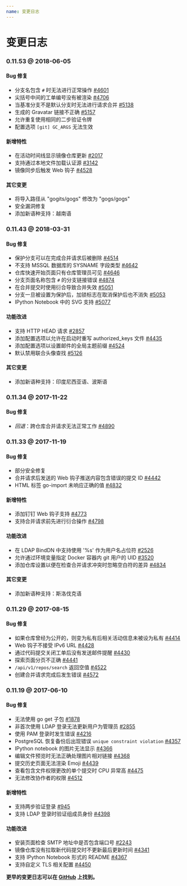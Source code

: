 ```yaml
---
name: 变更日志
---
```


# 变更日志

### 0.11.53 @ 2018-06-05

#### Bug 修复

- 分支名包含 `#` 时无法进行正常操作 [#4601](https://github.com/gogs/gogs/issues/4601)
- 尖括号中间的工单编号没有被渲染 [#4706](https://github.com/gogs/gogs/issues/4706)
- 当基准分支不是默认分支时无法进行请求合并 [#5138](https://github.com/gogs/gogs/issues/5138)
- 生成的 Gravatar 链接不正确 [#5157](https://github.com/gogs/gogs/issues/5157)
- 允许重复使用相同的二步验证令牌
- 配置选项 `[git] GC_ARGS` 无法生效

#### 新增特性

- 在活动时间线显示镜像仓库更新 [#2017](https://github.com/gogs/gogs/issues/2017)
- 支持通过本地文件加载认证源 [#3142](https://github.com/gogs/gogs/issues/3142)
- 镜像同步后触发 Web 钩子 [#4528](https://github.com/gogs/gogs/issues/4528)

#### 其它变更

- 将导入路径从 "gogits/gogs" 修改为 "gogs/gogs"
- 安全漏洞修复
- 添加新语种支持：越南语

### 0.11.43 @ 2018-03-31

#### Bug 修复

- 保护分支可以在完成合并请求后被删除 [#4514](https://github.com/gogs/gogs/issues/4514)
- 不支持 MSSQL 数据库的 SYSNAME 字段类型 [#4642](https://github.com/gogs/gogs/issues/4642)
- 仓库快速开始页面只有仓库管理员可见 [#4646](https://github.com/gogs/gogs/issues/4646)
- 分支页面名称包含 `#` 的分支链接错误 [#4874](https://github.com/gogs/gogs/issues/4874)
- 在合并提交时使用衍合导致合并失效 [#5051](https://github.com/gogs/gogs/issues/5051)
- 分支一旦被设置为保护后，加锁标志在取消保护后也不消失 [#5053](https://github.com/gogs/gogs/issues/5053)
- IPython Notebook 中的 SVG 支持 [#5077](https://github.com/gogs/gogs/issues/5077)

#### 功能改进

- 支持 HTTP HEAD 请求 [#2857](https://github.com/gogs/gogs/issues/2857)
- 添加配置选项以允许在启动时重写 authorized_keys 文件 [#4435](https://github.com/gogs/gogs/issues/4435)
- 添加配置选项以设置邮件的全局主题前缀 [#4524](https://github.com/gogs/gogs/issues/4524)
- 默认禁用联合头像查找 [#5126](https://github.com/gogs/gogs/pull/5126)

#### 其它变更

- 添加新语种支持：印度尼西亚语、波斯语

### 0.11.34 @ 2017-11-22

#### Bug 修复

- *回退*：跨仓库合并请求无法正常工作 [#4890](https://github.com/gogs/gogs/issues/4890)

### 0.11.33 @ 2017-11-19

#### Bug 修复

- 部分安全修复
- 合并请求后发送的 Web 钩子推送内容包含错误的提交 ID [#4442](https://github.com/gogs/gogs/issues/4442)
- HTML 标签 go-import 未响应正确的值 [#4832](https://github.com/gogs/gogs/issues/4832)

#### 新增特性

- 添加钉钉 Web 钩子支持 [#4773](https://github.com/gogs/gogs/pull/4773)
- 支持合并请求前先进行衍合操作 [#4798](https://github.com/gogs/gogs/issues/4798)

#### 功能改进

- 在 LDAP BindDN 中支持使用 '%s' 作为用户名占位符 [#2526](https://github.com/gogs/gogs/issues/2526)
- 允许通过环境变量指定 Docker 容器内 git 用户的 UID [#3520](https://github.com/gogs/gogs/issues/3520)
- 添加仓库设置以便在检查合并请求冲突时忽略空白符的差异 [#4834](https://github.com/gogs/gogs/issues/4834)

#### 其它变更

- 添加新语种支持：斯洛伐克语

### 0.11.29 @ 2017-08-15

#### Bug 修复

- 如果仓库曾经为公开的，则变为私有后相关活动信息未被设为私有 [#4414](https://github.com/gogs/gogs/issues/4414)
- Web 钩子不接受 IPv6 URL [#4428](https://github.com/gogs/gogs/issues/4428)
- 通过代码提交关闭工单后没有发送邮件提醒 [#4430](https://github.com/gogs/gogs/issues/4430)
- 探索页面分页不正确 [#4441](https://github.com/gogs/gogs/issues/4441)
- `/api/v1/repos/search` 返回空值 [#4522](https://github.com/gogs/gogs/issues/4522)
- 创建合并请求完成后发生错误 [#4572](https://github.com/gogs/gogs/issues/4572)

### 0.11.19 @ 2017-06-10

#### Bug 修复

- 无法使用 go get 子包 [#1878](https://github.com/gogs/gogs/issues/1878)
- 非首次使用 LDAP 登录无法更新用户为管理员 [#2855](https://github.com/gogs/gogs/issues/2855)
- 使用 PAM 登录时发生错误 [#4216](https://github.com/gogs/gogs/issues/4216)
- PostgreSQL 恢复备份后出现错误 `unique constraint violation` [#4357](https://github.com/gogs/gogs/issues/4357)
- IPython notebook 的图片无法显示 [#4366](https://github.com/gogs/gogs/issues/4366)
- 编辑文件预览时无法正确处理图片相对链接 [#4368](https://github.com/gogs/gogs/issues/4368)
- 提交历史页面无法渲染 Emoji [#4439](https://github.com/gogs/gogs/issues/4439)
- 查看包含文件权限更改的单个提交时 CPU 异常高 [#4475](https://github.com/gogs/gogs/issues/4475)
- 无法修改协作者的权限 [#4512](https://github.com/gogs/gogs/issues/4512)

#### 新增特性

- 支持两步验证登录 [#945](https://github.com/gogs/gogs/issues/945)
- 支持 LDAP 登录时验证组成员身份 [#4398](https://github.com/gogs/gogs/pull/4398)

#### 功能改进

- 安装页面检查 SMTP 地址中是否包含端口号 [#2243](https://github.com/gogs/gogs/issues/2243)
- 镜像仓库没有拉取新代码提交时不更新最后更新时间 [#4341](https://github.com/gogs/gogs/issues/4341)
- 支持 IPython Notebook 形式的 README [#4367](https://github.com/gogs/gogs/issues/4367)
- 支持自定义 TLS 相关配置 [#4450](https://github.com/gogs/gogs/issues/4450)

**更早的变更日志可以在 [GitHub](https://github.com/gogs/gogs/releases?after=v0.11.19) 上找到。**
